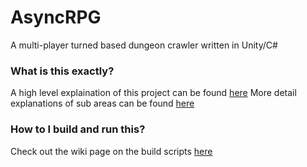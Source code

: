 AsyncRPG
========

A multi-player turned based dungeon crawler written in Unity/C#

### What is this exactly?
A high level explaination of this project can be found [here](http://brendanwalker.github.io/AsyncRPG/)
More detail explanations of sub areas can be found [here](https://github.com/brendanwalker/AsyncRPG/wiki)

### How to I build and run this?
Check out the wiki page on the build scripts [here](https://github.com/brendanwalker/AsyncRPG/wiki/Build-Scripts)
